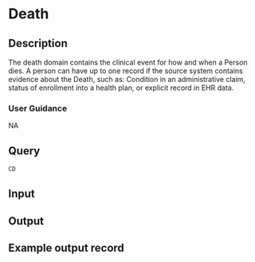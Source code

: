 <!--

-->

# Death










 

## Description
The death domain contains the clinical event for how and when a Person dies. A person can have up to one record if the source system contains evidence about the Death, such as: Condition in an administrative claim, status of enrollment into a health plan, or explicit record in EHR data.
### User Guidance
NA



 
## Query
```sql
CD
```








 

## Input




 

## Output



 

## Example output record





